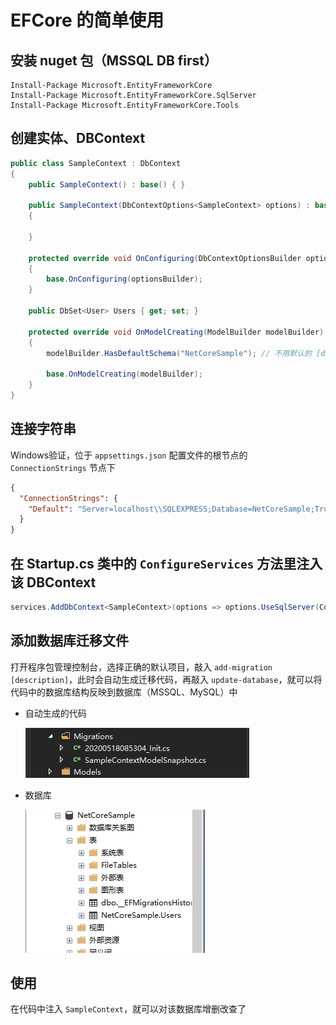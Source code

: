 # EFCore 的简单使用

## 安装 nuget 包（MSSQL DB first）

```shell
Install-Package Microsoft.EntityFrameworkCore
Install-Package Microsoft.EntityFrameworkCore.SqlServer
Install-Package Microsoft.EntityFrameworkCore.Tools
```

## 创建实体、DBContext

```csharp
public class SampleContext : DbContext
{
    public SampleContext() : base() { }

    public SampleContext(DbContextOptions<SampleContext> options) : base(options)
    {

    }

    protected override void OnConfiguring(DbContextOptionsBuilder optionsBuilder)
    {
        base.OnConfiguring(optionsBuilder);
    }

    public DbSet<User> Users { get; set; }

    protected override void OnModelCreating(ModelBuilder modelBuilder)
    {
        modelBuilder.HasDefaultSchema("NetCoreSample"); // 不用默认的 [dbo] Schema，而是自定义该值

        base.OnModelCreating(modelBuilder);
    }
}
```

## 连接字符串

Windows验证，位于 `appsettings.json` 配置文件的根节点的 `ConnectionStrings` 节点下

```json
{
  "ConnectionStrings": {
    "Default": "Server=localhost\\SQLEXPRESS;Database=NetCoreSample;Trusted_Connection=True;"
  }
}
```

## 在 Startup.cs 类中的 `ConfigureServices` 方法里注入该 DBContext

```csharp
services.AddDbContext<SampleContext>(options => options.UseSqlServer(Configuration.GetConnectionString("Default")));
```

## 添加数据库迁移文件

打开程序包管理控制台，选择正确的默认项目，敲入 `add-migration [description]`，此时会自动生成迁移代码，再敲入 `update-database`，就可以将代码中的数据库结构反映到数据库（MSSQL、MySQL）中

- 自动生成的代码

    ![migrations](./assets/images/ef-migration.png)

- 数据库

    ![ef-database](./assets/images/ef-database.png)

## 使用

在代码中注入 `SampleContext`，就可以对该数据库增删改查了
